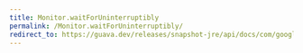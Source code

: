 ```yaml
---
title: Monitor.waitForUninterruptibly
permalink: /Monitor.waitForUninterruptibly/
redirect_to: https://guava.dev/releases/snapshot-jre/api/docs/com/google/common/util/concurrent/Monitor.html#waitForUninterruptibly-com.google.common.util.concurrent.Monitor.Guard-
---
```

